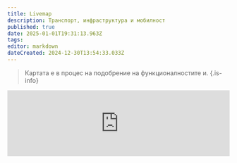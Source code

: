 ```yaml
---
title: Livemap
description: Транспорт, инфраструктура и мобилност
published: true
date: 2025-01-01T19:31:13.963Z
tags: 
editor: markdown
dateCreated: 2024-12-30T13:54:33.033Z
---
```


> Картата е в процес на подобрение на функционалностите и.
{.is-info}


<iframe src="https://dimitar5555.github.io/sofiatraffic-livemap/" title="Разписания" width="100%" frameBorder="0">
</iframe>

